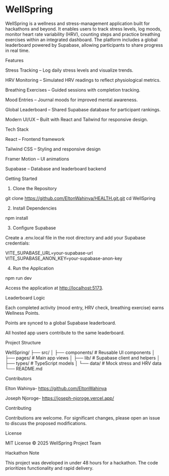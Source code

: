 # WellSpring

WellSpring is a wellness and stress-management application built for hackathons and beyond. It enables users to track stress levels, log moods, monitor heart rate variability (HRV), counting steps and practice breathing exercises within an integrated dashboard. The platform includes a global leaderboard powered by Supabase, allowing participants to share progress in real time.

Features

Stress Tracking – Log daily stress levels and visualize trends.

HRV Monitoring – Simulated HRV readings to reflect physiological metrics.

Breathing Exercises – Guided sessions with completion tracking.

Mood Entries – Journal moods for improved mental awareness.

Global Leaderboard – Shared Supabase database for participant rankings.

Modern UI/UX – Built with React and Tailwind for responsive design.

Tech Stack

React – Frontend framework

Tailwind CSS – Styling and responsive design

Framer Motion – UI animations

Supabase – Database and leaderboard backend

Getting Started

1. Clone the Repository

git clone <https://github.com/EltonWahinya/HEALTH.git.git>
cd WellSpring

2. Install Dependencies

npm install

3. Configure Supabase

Create a .env.local file in the root directory and add your Supabase credentials:

VITE_SUPABASE_URL=your-supabase-url
VITE_SUPABASE_ANON_KEY=your-supabase-anon-key

4. Run the Application

npm run dev

Access the application at <http://localhost:5173>.

Leaderboard Logic

Each completed activity (mood entry, HRV check, breathing exercise) earns Wellness Points.

Points are synced to a global Supabase leaderboard.

All hosted app users contribute to the same leaderboard.

Project Structure

WellSpring/
├── src/
│   ├── components/    # Reusable UI components
│   ├── pages/         # Main app views
│   ├── lib/           # Supabase client and helpers
│   ├── types/         # TypeScript models
│   └── data/          # Mock stress and HRV data
└── README.md

Contributors

Elton Wahinya- <https://github.com/EltonWahinya>

Joseph Njoroge- <https://joseph-njoroge.vercel.app/>

Contributing

Contributions are welcome. For significant changes, please open an issue to discuss the proposed modifications.

License

MIT License © 2025 WellSpring Project Team

Hackathon Note

This project was developed in under 48 hours for a hackathon. The code prioritizes functionality and rapid delivery.
